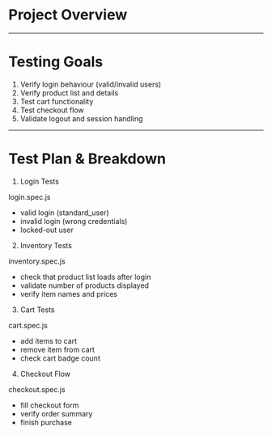 # Project Overview
---
# Testing Goals
1. Verify login behaviour (valid/invalid users)
2. Verify product list and details 
3. Test cart functionality
4. Test checkout flow
5. Validate logout and session handling

---
# Test Plan & Breakdown
1. Login Tests

login.spec.js
- valid login (standard_user)
- invalid login (wrong credentials)
- locked-out user

2. Inventory Tests

inventory.spec.js
- check that product list loads after login
- validate number of products displayed
- verify item names and prices

3. Cart Tests

cart.spec.js
- add items to cart
- remove item from cart
- check cart badge count

4. Checkout Flow

checkout.spec.js
- fill checkout form
- verify order summary
- finish purchase